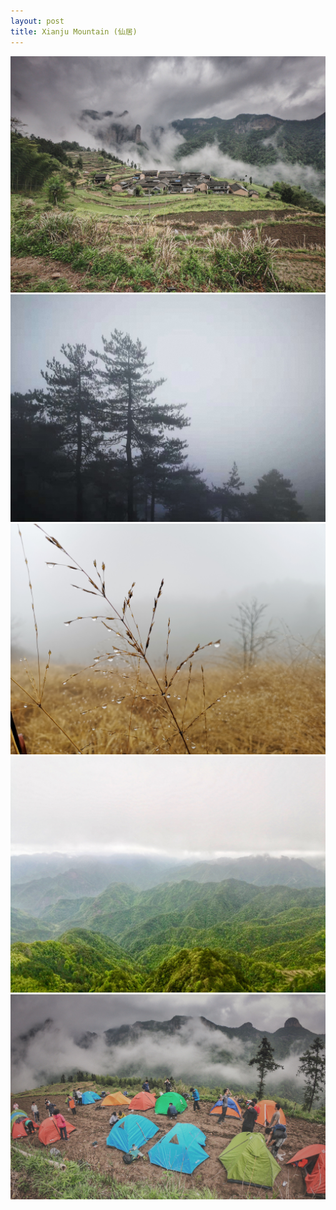 ```yaml
---
layout: post
title: Xianju Mountain (仙居)
---
```


![](/assets/photos/xianju-mountain-1.jpg)
![](/assets/photos/xianju-mountain-2.jpg)
![](/assets/photos/xianju-mountain-3.jpg)
![](/assets/photos/xianju-mountain-4.jpg)
![](/assets/photos/xianju-mountain-5.jpg)